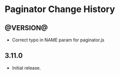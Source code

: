 Paginator Change History
====================

@VERSION@
------

* Correct typo in NAME param for paginator.js

3.11.0
-----

* Initial release.
